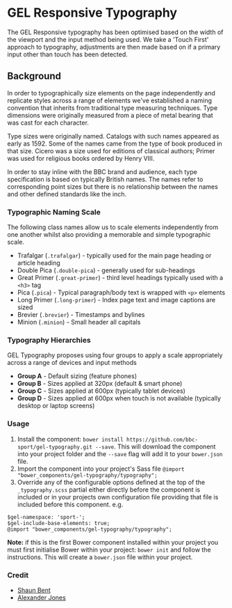 # GEL Responsive Typography

The GEL Responsive typography has been optimised based on the width of the viewport and the input method being used. We take a 'Touch First' approach to typography, adjustments are then made based on if a primary input other than touch has been detected.

## Background

In order to typographically size elements on the page independently and replicate styles across a range of elements we've established a naming convention that inherits from traditional type measuring techniques. Type dimensions were originally measured from a piece of metal bearing that was cast for each character.

Type sizes were originally named. Catalogs with such names appeared as early as 1592. Some of the names came from the type of book produced in that size. Cicero was a size used for editions of classical authors; Primer was used for religious books ordered by Henry VIII.

In order to stay inline with the BBC brand and audience, each type specification is based on typically British names. The names refer to corresponding point sizes but there is no relationship between the names and other defined standards like the inch.

### Typographic Naming Scale

The following class names allow us to scale elements independently from one another whilst also providing a memorable and simple typographic scale.

- Trafalgar (`.trafalgar`) - typically used for the main page heading or article heading
- Double Pica (`.double-pica`) - generally used for sub-headings
- Great Primer (`.great-primer`) - third level headings typically used with a `<h3>` tag
- Pica (`.pica`) - Typical paragraph/body text is wrapped with `<p>` elements
- Long Primer (`.long-primer`) - Index page text and image captions are sized
- Brevier (`.brevier`) - Timestamps and bylines
- Minion (`.minion`) - Small header all capitals

### Typography Hierarchies

GEL Typography proposes using four groups to apply a scale appropriately across a range of devices and input methods

- **Group A** - Default sizing (feature phones)
- **Group B** - Sizes applied at 320px (default & smart phone)
- **Group C** - Sizes applied at 600px (typically tablet devices)
- **Group D** - Sizes applied at 600px when touch is not available (typically desktop or laptop screens)

### Usage

1. Install the component: `bower install https://github.com/bbc-sport/gel-typography.git --save`. This will download the component into your project folder and the `--save` flag will add it to your `bower.json` file.
2. Import the component into your project's Sass file `@import "bower_components/gel-typography/typography";`
3. Override any of the configurable options defined at the top of the `_typography.scss` partial either directly before the component is included or in your projects own configuration file providing that file is included before this component. e.g.

```
$gel-namespace: 'sport-';
$gel-include-base-elements: true;
@import "bower_components/gel-typography/typography";
```

**Note:** if this is the first Bower component installed within your project you must first initialise Bower within your project: `bower init` and follow the instructions. This will create a `bower.json` file within your project.

### Credit

- [Shaun Bent](http://www.twitter.com/shaunbent)
- [Alexander Jones](https://twitter.com/itsaljones)
